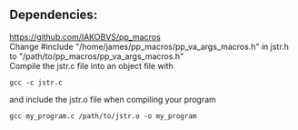 ## Dependencies:
<https://github.com/IAKOBVS/pp_macros>
<br>
Change #include "/home/james/pp_macros/pp_va_args_macros.h" in jstr.h to "/path/to/pp_macros/pp_va_args_macros.h"
<br>
Compile the jstr.c file into an object file with
```
gcc -c jstr.c
```
and include the jstr.o file when compiling your program
```
gcc my_program.c /path/to/jstr.o -o my_program
```
